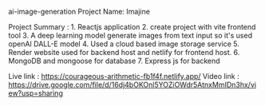 ai-image-generation
Project Name: Imajine

Project Summary : 1. Reactjs application 2. create project with vite frontend tool 3. A deep learning model generate images from text input so it's used openAI DALL-E model 4. Used a cloud based image storage service 5. Render website used for backend host and netlify for frontend host. 6. MongoDB and mongoose for database 7. Express js for backend

Live link : https://courageous-arithmetic-fb1f4f.netlify.app/
Video link : https://drive.google.com/file/d/16dj4bOKOnl5YOZiOWdr5AtnxMmIDn3hx/view?usp=sharing
